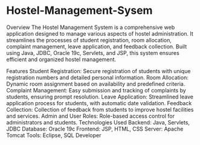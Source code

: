 # Hostel-Management-Sysem
Overview
The Hostel Management System is a comprehensive web application designed to manage various aspects of hostel administration. It streamlines the processes of student registration, room allocation, complaint management, leave application, and feedback collection. Built using Java, JDBC, Oracle 19c, Servlets, and JSP, this system ensures efficient and organized hostel management.

Features
Student Registration: Secure registration of students with unique registration numbers and detailed personal information.
Room Allocation: Dynamic room assignment based on availability and predefined criteria.
Complaint Management: Easy submission and tracking of complaints by students, ensuring prompt resolution.
Leave Application: Streamlined leave application process for students, with automatic date validation.
Feedback Collection: Collection of feedback from students to improve hostel facilities and services.
Admin and User Roles: Role-based access control for administrators and students.
Technologies Used
Backend: Java, Servlets, JDBC
Database: Oracle 19c
Frontend: JSP, HTML, CSS
Server: Apache Tomcat
Tools: Eclipse, SQL Developer
